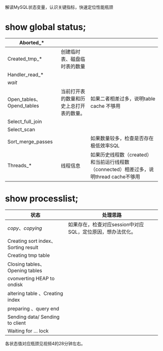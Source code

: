 解读MySQL状态变量，认识关键指标，快速定位性能瓶颈

 

 

# show global status;

| Aborted_*                 |                                          |                                                              |
| ------------------------- | ---------------------------------------- | ------------------------------------------------------------ |
| Created_tmp_*             | 创建临时表、磁盘临时表的数量             |                                                              |
| Handler_read_*            |                                          |                                                              |
| *_wait_*                  |                                          |                                                              |
| Open_tables、Opend_tables | 当前打开表的数量和历史上总打开表的数量。 | 如果二者相差过多，说明table cache 不够用                     |
| Select_full_join          |                                          |                                                              |
| Select_scan               |                                          |                                                              |
| Sort_merge_passes         |                                          | 如果数量较多，检查是否存在极低效率SQL                        |
| Threads_*                 | 线程信息                                 | 如果历史线程数（created）和当前运行线程数（connected）相差过多，说明thread cache不够用 |

 

# show processlist;

| 状态                                 | 处理思路                                                   |
| ------------------------------------ | ---------------------------------------------------------- |
| *copy*、*copying*                    | 如果存在，检查对应session中对应SQL，定位原因，想办法优化。 |
| Creating  sort index、Sorting result |                                                            |
| Creating  tmp table                  |                                                            |
| Closing  tables、Opening tables      |                                                            |
| cvonverting  HEAP to ondisk          |                                                            |
| altering  table 、Creating index     |                                                            |
| preparing  、query end               |                                                            |
| Sending  data/ Sending to client     |                                                            |
| Waiting  for … lock                  |                                                            |

 

各状态值对应瓶颈见视频4的28分钟左右。